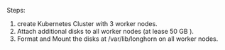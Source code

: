 Steps:
1. create Kubernetes Cluster with 3 worker nodes.
2. Attach additional disks to all worker nodes (at lease 50 GB ).
3. Format and Mount the disks at /var/lib/longhorn on all worker nodes.
